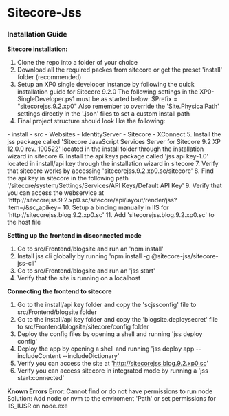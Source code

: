 # Sitecore-Jss

<h3>Installation Guide</h3>

<b>Sitecore installation:</b>
1. Clone the repo into a folder of your choice
2. Download all the required packes from sitecore or get the preset 'install' folder (recommended)
3. Setup an XP0 single developer instance by following the quick installation guide for Sitecore 9.2.0
  The following settings in the XP0-SingleDeveloper.ps1 must be as started below:
    $Prefix = "sitecorejss.9.2.xp0"
  Also remember to override the 'Site.PhysicalPath' settings directly in the '.json' files to set a custom install path
4. Final project structure should look like the following:
<root>
  - install
  - src
  - Websites
    - IdentityServer
    - Sitecore
    - XConnect
5. Install the jss package called 'Sitecore JavaScript Services Server for Sitecore 9.2 XP 12.0.0 rev. 190522' located in the install folder through the installation wizard in sitecore
6. Install the api keys package called 'jss api key-1.0' located in install/api key through the installation wizard in sitecore
7. Verify that sitecore works by accessing 'sitecorejss.9.2.xp0.sc/sitecore'
8. Find the api key in sitecore in the following path '/sitecore/system/Settings/Services/API Keys/Default API Key'
9. Verify that you can access the webservice at 'http://sitecorejss.9.2.xp0.sc/sitecore/api/layout/render/jss?item=/&sc_apikey=<API KEY ID>
10. Setup a binding manually in IIS for 'http://sitecorejss.blog.9.2.xp0.sc'
11. Add 'sitecorejss.blog.9.2.xp0.sc' to the host file

<b>Setting up the frontend in disconnected mode</b>
1. Go to src/Frontend/blogsite and run an 'npm install'
2. Install jss cli globally by running 'npm install -g @sitecore-jss/sitecore-jss-cli'
3. Go to src/Frontend/blogsite and run an 'jss start'
4. Verify that the site is running on a localhost

<b>Connecting the frontend to sitecore</b>
1. Go to the install/api key folder and copy the 'scjssconfig' file to src/Frontend/blogsite folder
2. Go to the install/api key folder and copy the 'blogsite.deploysecret' file to src/Frontend/blogsite/sitecore/config folder
3. Deploy the config files by opening a shell and running 'jss deploy config'
4. Deploy the app by opening a shell and running 'jss deploy app --includeContent --includeDictionary'
5. Verify you can access the site at 'http://sitecorejss.blog.9.2.xp0.sc'
6. Verify you can access sitecore in integrated mode by running a 'jss start:connected'

<b>Known Errors</b>
Error: Cannot find or do not have permissions to run node
Solution: Add node or nvm to the enviroment 'Path' or set permissions for IIS_IUSR on node.exe

   
  
